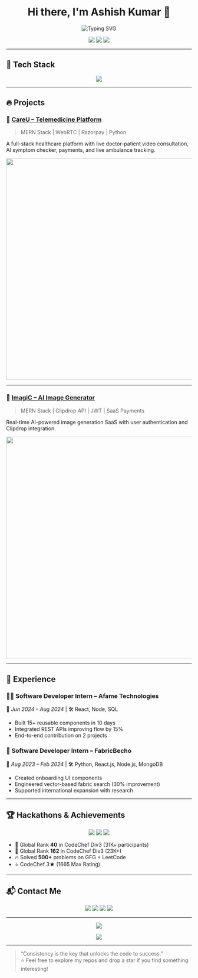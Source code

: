 <h1 align="center">Hi there, I'm Ashish Kumar 👋</h1>

<p align="center">
  <img src="https://readme-typing-svg.herokuapp.com?font=Fira+Code&weight=600&size=24&pause=1000&color=00FFAA&center=true&vCenter=true&width=435&lines=Full+Stack+Developer;Competitive+Programmer;MERN+Stack+Engineer;Tech+Explorer+%F0%9F%9A%80" alt="Typing SVG" />
</p>

<p align="center">
  <a href="https://portfolio-six-roan-97.vercel.app/"><img src="https://img.shields.io/badge/Portfolio-%23000000?style=for-the-badge&logo=vercel&logoColor=white" /></a>
  <a href="https://github.com/ASH-ION-01"><img src="https://img.shields.io/badge/GitHub-%2312100E?style=for-the-badge&logo=github&logoColor=white" /></a>
  <a href="https://www.linkedin.com/in/ashish-kumar-157051226/"><img src="https://img.shields.io/badge/LinkedIn-%230077B5?style=for-the-badge&logo=linkedin&logoColor=white" /></a>
</p>

---

## 🚀 Tech Stack

<p align="center">
  <img src="https://skillicons.dev/icons?i=cpp,python,js,react,nodejs,express,mongodb,tailwind,git,postman,vite" />
</p>

---

## 🔥 Projects

### 🎯 [CareU – Telemedicine Platform](https://careu.vercel.app/)
> MERN Stack | WebRTC | Razorpay | Python

A full-stack healthcare platform with live doctor-patient video consultation, AI symptom checker, payments, and live ambulance tracking.

<p>
  <img src="https://via.placeholder.com/600x300.png?text=CareU+App+Preview" width="600" />
</p>

---

### 🧠 [ImagiC – AI Image Generator](https://github.com/ASH-ION-01/ImagiC)
> MERN Stack | Clipdrop API | JWT | SaaS Payments

Real-time AI-powered image generation SaaS with user authentication and Clipdrop integration.

<p>
  <img src="https://via.placeholder.com/600x300.png?text=ImagiC+App+Preview" width="600" />
</p>

---

## 💼 Experience

### 👨‍💻 **Software Developer Intern – Afame Technologies**  
📅 *Jun 2024 – Aug 2024* | 🛠 React, Node, SQL  
- Built 15+ reusable components in 10 days  
- Integrated REST APIs improving flow by 15%  
- End-to-end contribution on 2 projects  

### 🧵 **Software Developer Intern – FabricBecho**  
📅 *Aug 2023 – Feb 2024* | 🛠 Python, React.js, Node.js, MongoDB  
- Created onboarding UI components  
- Engineered vector-based fabric search (30% improvement)  
- Supported international expansion with research

---

## 🏆 Hackathons & Achievements

<p align="center">
  <img src="https://img.shields.io/badge/🥉%20Citi%20Innovation%20Challenge-Top%203%20out%20of%2028k-%23FFD700?style=for-the-badge" />
  <img src="https://img.shields.io/badge/⚡%20BFF%20Hackathon-Top%205%20Govt.%20of%20India-%2300C7A9?style=for-the-badge" />
  <img src="https://img.shields.io/badge/☁️%20Google%20Cloud-Practitioner%20Certified-%234285F4?style=for-the-badge" />
</p>

- 🏅 Global Rank **40** in CodeChef Div3 (31K+ participants)  
- 🏅 Global Rank **162** in CodeChef Div3 (23K+)  
- 🔥 Solved **500+** problems on GFG + LeetCode  
- ⭐️ CodeChef 3★ (1665 Max Rating)

---

## 📬 Contact Me

<p align="center">
  <a href="mailto:Ashishableo12@gmail.com"><img src="https://img.shields.io/badge/Gmail-D14836?style=for-the-badge&logo=gmail&logoColor=white" /></a>
  <a href="https://github.com/ASH-ION-01"><img src="https://img.shields.io/badge/GitHub-100000?style=for-the-badge&logo=github&logoColor=white" /></a>
  <a href="https://www.linkedin.com/in/ashish-kumar-157051226/"><img src="https://img.shields.io/badge/LinkedIn-0077B5?style=for-the-badge&logo=linkedin&logoColor=white" /></a>
  <a href="https://portfolio-six-roan-97.vercel.app/"><img src="https://img.shields.io/badge/Portfolio-000000?style=for-the-badge&logo=vercel&logoColor=white" /></a>
</p>

---

<p align="center">
  <img src="https://github-readme-streak-stats.herokuapp.com/?user=ASH-ION-01&theme=radical" />
</p>

<p align="center">
  <img src="https://github-profile-summary-cards.vercel.app/api/cards/profile-details?username=ASH-ION-01&theme=monokai" />
</p>

---

> “Consistency is the key that unlocks the code to success.”  
> ⭐ Feel free to explore my repos and drop a star if you find something interesting!

